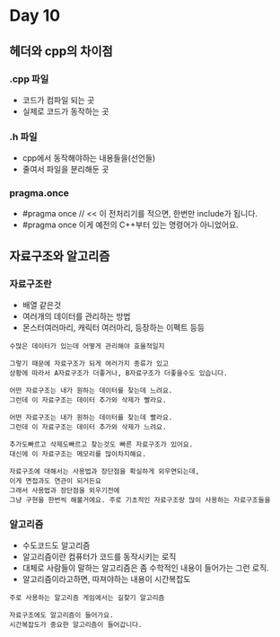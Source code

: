 ﻿# Day 10

## 헤더와 cpp의 차이점
### .cpp 파일
- 코드가 컴파일 되는 곳
- 실제로 코드가 동작하는 곳

### .h 파일
- cpp에서 동작해야하는 내용들을(선언들)
- 줄여서 파일을 분리해둔 곳

### pragma.once
- #pragma once // << 이 전처리기를 적으면, 한번만 include가 됩니다. 
- #pragma once 이게 예전의 C++부터 있는 명령어가 아니었어요.


 ## 자료구조와 알고리즘
	 
### 자료구조란
- 배열 같은것
- 여러개의 데이터를 관리하는 방법
- 몬스터여러마리, 캐릭터 여러마리, 등장하는 이펙트 등등
```
수많은 데이터가 있는데 어떻게 관리해야 효율적일지
	    
그렇기 때문에 자료구조가 되게 여러가지 종류가 있고
상황에 따라서 A자료구조가 더좋거나, B자료구조가 더좋을수도 있습니다.

어떤 자료구조는 내가 원하는 데이터를 찾는데 느려요.
그런데 이 자료구조는 데이터 추가와 삭제가 빨라요.

어떤 자료구조는 내가 원하는 데이터를 찾는데 빨라요.
그런데 이 자료구조는 데이터 추가와 삭제가 느려요.

추가도빠르고 삭제도빠르고 찾는것도 빠른 자료구조가 있어요.
대신에 이 자료구조는 메모리를 많이차지해요.

자료구조에 대해서는 사용법과 장단점을 확실하게 외우면되는데,
이게 면접과도 연관이 되거든요
그래서 사용법과 장단점을 외우기전에 
그냥 구현을 한번씩 해볼거에요. 주로 기초적인 자료구조랑 많이 사용하는 자료구조들을
```

### 알고리즘
- 수도코드도 알고리즘
- 알고리즘이란 컴퓨터가 코드를 동작시키는 로직
- 대체로 사람들이 말하는 알고리즘은 좀 수학적인 내용이 들어가는 그런 로직.
- 알고리즘이라고하면, 따져야하는 내용이 시간복잡도
```
주로 사용하는 알고리즘 게임에서는 길찾기 알고리즘
	
자료구조에도 알고리즘이 들어가요.
시간복잡도가 중요한 알고리즘이 들어갑니다.
```


